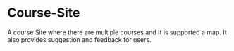 # Course-Site
A course Site where there are multiple courses and It is supported a map. It also provides suggestion and feedback for users. 
